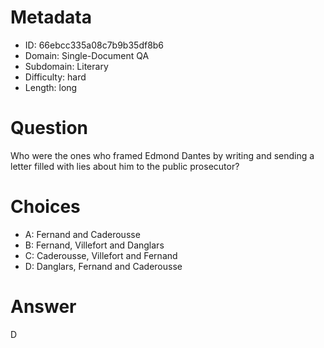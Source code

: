 # Metadata

- ID: 66ebcc335a08c7b9b35df8b6
- Domain: Single-Document QA
- Subdomain: Literary
- Difficulty: hard
- Length: long

# Question

Who were the ones who framed Edmond Dantes by writing and sending a letter filled with lies about him to the public prosecutor?

# Choices

- A: Fernand and Caderousse
- B: Fernand, Villefort and Danglars
- C: Caderousse, Villefort and Fernand
- D: Danglars, Fernand and Caderousse

# Answer

D
